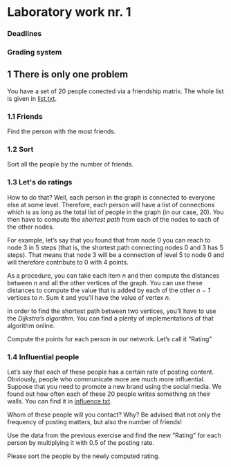# Laboratory work nr. 1

### Deadlines

### Grading system

## 1 There is only one problem
You have a set of 20 people conected via a friendship matrix. The whole list is
given in [list.txt](https://github.com/sergiu-terman/labs/blob/master/aux/list.txt/?raw=true).

### 1.1 Friends
Find the person with the most friends.

### 1.2 Sort
Sort all the people by the number of friends.

### 1.3 Let's do ratings

How to do that? Well, each person in the graph is connected to everyone
else at some level. Therefore, each person will have a list of connections which
is as long as the total list of people in the graph (in our case, 20). You then
have to compute the *shortest path* from each of the nodes to each of the other
nodes.

For example, let’s say that you found that from node 0 you can reach to
node 3 in 5 steps (that is, the shortest path connecting nodes 0 and 3 has 5
steps). That means that node 3 will be a connection of level 5 to node 0 and
will therefore contribute to 0 with 4 points.

As a procedure, you can take each item *n* and then compute the distances
between *n* and all the other vertices of the graph. You can use these distances
to compute the value that is added by each of the other *n − 1* vertices to *n*.
Sum it and you’ll have the value of vertex *n*.

In order to find the shortest path between two vertices, you’ll have to use the
*Dijkstra’s algorithm*. You can find a plenty of implementations of that algorithm
online.

Compute the points for each person in our network. Let’s call
it ”Rating”

### 1.4 Influential people
Let’s say that each of these people has a certain rate of posting content. Obviously,
people who communicate more are much more influential. Suppose that
you need to promote a new brand using the social media. We found out how
often each of these 20 people writes something on their walls. You can find it in
[influence.txt](www.test.com).

Whom of these people will you contact? Why? Be advised that not only
the frequency of posting matters, but also the number of friends!

Use the data from the previous exercise and find the new ”Rating” for each
person by multiplying it with 0.5 of the posting rate.

Please sort the people by the newly computed rating.

